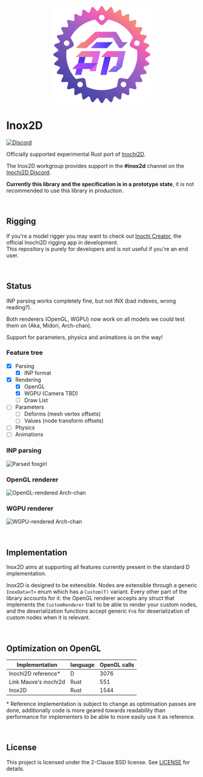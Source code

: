 <p align="center">
  <img width="256" height="256" src="inox2d_logo.svg">
</p>

# Inox2D

[![Discord](https://img.shields.io/discord/855173611409506334?color=7289DA&label=%20&logo=discord&logoColor=white)](https://discord.com/invite/abnxwN6r9v)

Officially supported experimental Rust port of [Inochi2D](https://github.com/Inochi2D/inochi2d). 

The Inox2D workgroup provides support in the **#inox2d** channel on the [Inochi2D Discord]().

**Currently this library and the specification is in a prototype state**, it is not recommended to use this library in production.

&nbsp;

## Rigging

If you're a model rigger you may want to check out [Inochi Creator](https://github.com/Inochi2D/inochi-creator), the official Inochi2D rigging app in development.  
This repository is purely for developers and is not useful if you're an end user.

&nbsp;

## Status

INP parsing works completely fine, but not INX (bad indexes, wrong reading?).

Both renderers (OpenGL, WGPU) now work on all models we could test them on (Aka, Midori, Arch-chan).

Support for parameters, physics and animations is on the way!

### Feature tree

- [x] Parsing
  - [x] INP format
- [x] Rendering
  - [x] OpenGL
  - [x] WGPU (Camera TBD)
  - [ ] Draw List
- [ ] Parameters
  - [ ] Deforms (mesh vertex offsets)
  - [ ] Values (node transform offsets)
- [ ] Physics
- [ ] Animations

### INP parsing

![Parsed foxgirl](https://0x0.st/o7sM.png)

### OpenGL renderer

![OpenGL-rendered Arch-chan](https://0x0.st/Hio6.png)

### WGPU renderer

![WGPU-rendered Arch-chan](https://0x0.st/HzET.png)

&nbsp;

## Implementation

Inox2D aims at supporting all features currently present in the standard D implementation.

Inox2D is designed to be extensible. Nodes are extensible through a generic `InoxData<T>` enum which has a `Custom(T)` variant. Every other part of the library accounts for it: the OpenGL renderer accepts any struct that implements the `CustomRenderer` trait to be able to render your custom nodes, and the deserialization functions accept generic `Fn`s for deserialization of custom nodes when it is relevant.

&nbsp;

## Optimization on OpenGL

| Implementation        | language | OpenGL calls |
| --------------------- | -------- | ------------ |
| Inochi2D reference*   | D        | 3076         |
| Link Mauve's inochi2d | Rust     | 551          |
| Inox2D                | Rust     | 1544         |

\* Reference implementation is subject to change as optimisation passes are done, additionally code is more geared towards readability than performance for implementers to be able to more easily use it as reference.

&nbsp;

## License

This project is licensed under the 2-Clause BSD license.
See [LICENSE](LICENSE) for details.
